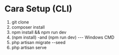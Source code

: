 # Cara Setup (CLI)
1. git clone
2. composer install
3. npm install && npm run dev
4. (npm install) -and (npm run dev) --- Windows CMD
5. php artisan migrate --seed
6. php artisan serve
